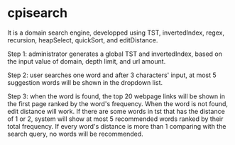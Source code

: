 # cpisearch
It is a domain search engine, developped using TST, invertedIndex, regex, recursion, heapSelect, quickSort, and editDistance.

Step 1: administrator generates a global TST and invertedIndex, based on the input value of domain, depth limit, and url amount.

Step 2: user searches one word and after 3 characters' input, at most 5 suggestion words will be shown in the dropdown list.

Step 3: when the word is found, the top 20 webpage links will be shown in the first page ranked by the word's frequency. When the word is not found, edit distance will work. If there are some words in tst that has the distance of 1 or 2, system will show at most 5 recommended words ranked by their total frequency. If every word's distance is more than 1 comparing with the search query, no words will be recommended.

